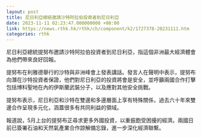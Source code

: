 ```yaml
---
layout: post
title: 尼日利亞總統邀請沙特阿拉伯投資者到尼日利亞
date: 2023-11-11 02:23:47.000000000 +08:00
link: https://news.rthk.hk/rthk/ch/component/k2/1727378-20231111.htm
categories: rthk
---
```


尼日利亞總統提努布邀請沙特阿拉伯投資者到尼日利亞，指這個非洲最大經濟體會為他們帶來良好回報。

提努布在利雅德舉行的沙特與非洲峰會上發表講話。發言人在聲明中表示，提努布向潛在沙特投資者保證，他們對尼日利亞的投資將會是安全，並呼籲兩國合作打擊包括博科聖地在內的伊斯蘭武裝分子，以及應對其他安全挑戰。

提努布表示，尼日利亞和沙特在雙邊和多邊層面上享有特殊關係，過去六十年來雙邊合作呈現多元化，涵蓋很多有共同利益的領域。

報道說，5月上台的提努布正尋求更多外國投資，以重振飽受困擾的經濟。兩國日前已簽署石油和天然氣產業合作諒解備忘錄，進一步深化經濟聯繫。
